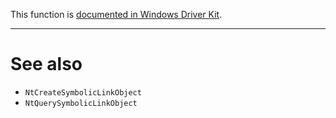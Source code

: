 This function is [documented in Windows Driver Kit](https://learn.microsoft.com/en-us/windows-hardware/drivers/ddi/wdm/nf-wdm-zwopensymboliclinkobject).

---

# See also

* `NtCreateSymbolicLinkObject`
* `NtQuerySymbolicLinkObject`
